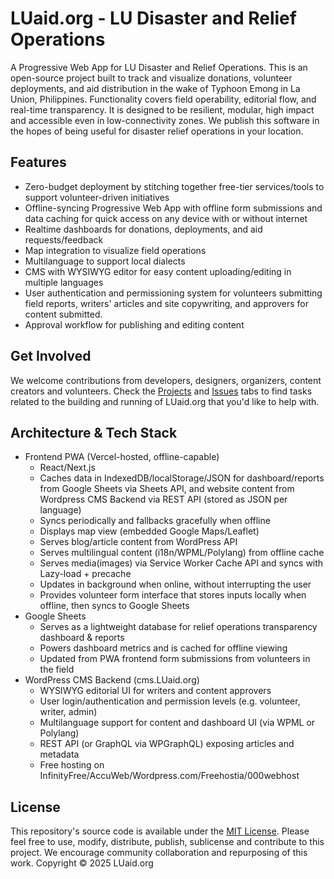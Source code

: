 # LUaid.org - LU Disaster and Relief Operations
A Progressive Web App for LU Disaster and Relief Operations. This is an open-source project built to track and visualize donations, volunteer deployments, and aid distribution in the wake of Typhoon Emong in La Union, Philippines. Functionality covers field operability, editorial flow, and real-time transparency. It is designed to be resilient, modular, high impact and accessible even in low-connectivity zones. We publish this software in the hopes of being useful for disaster relief operations in your location.

## Features
- Zero-budget deployment by stitching together free-tier services/tools to support volunteer-driven initiatives
- Offline-syncing Progressive Web App with offline form submissions and data caching for quick access on any device with or without internet
- Realtime dashboards for donations, deployments, and aid requests/feedback
- Map integration to visualize field operations
- Multilanguage to support local dialects
- CMS with WYSIWYG editor for easy content uploading/editing in multiple languages
- User authentication and permissioning system for volunteers submitting field reports, writers' articles and site copywriting, and approvers for content submitted.
- Approval workflow for publishing and editing content

## Get Involved
We welcome contributions from developers, designers, organizers, content creators and volunteers. Check the [Projects](#) and [Issues](#) tabs to find tasks related to the building and running of LUaid.org that you'd like to help with.

## Architecture & Tech Stack
- Frontend PWA (Vercel-hosted, offline-capable)
  - React/Next.js
  - Caches data in IndexedDB/localStorage/JSON for dashboard/reports from Google Sheets via Sheets API, and website content from Wordpress CMS Backend via REST API (stored as JSON per language)
  - Syncs periodically and fallbacks gracefully when offline
  - Displays map view (embedded Google Maps/Leaflet)
  - Serves blog/article content from WordPress API
  - Serves multilingual content (i18n/WPML/Polylang) from offline cache
  - Serves media(images) via Service Worker Cache API and syncs with Lazy-load + precache
  - Updates in background when online, without interrupting the user
  - Provides volunteer form interface that stores inputs locally when offline, then syncs to Google Sheets
- Google Sheets
  - Serves as a lightweight database for relief operations transparency dashboard & reports
  - Powers dashboard metrics and is cached for offline viewing
  - Updated from PWA frontend form submissions from volunteers in the field
- WordPress CMS Backend (cms.LUaid.org)
  - WYSIWYG editorial UI for writers and content approvers
  - User login/authentication and permission levels (e.g. volunteer, writer, admin)
  - Multilanguage support for content and dashboard UI (via WPML or Polylang)
  - REST API (or GraphQL via WPGraphQL) exposing articles and metadata
  - Free hosting on InfinityFree/AccuWeb/Wordpress.com/Freehostia/000webhost

## License
This repository's source code is available under the [MIT License](LICENSE). Please feel free to use, modify, distribute, publish, sublicense and contribute to this project. We encourage community collaboration and repurposing of this work. Copyright © 2025 LUaid.org
